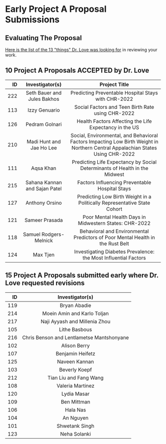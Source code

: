 # Early Project A Proposal Submissions

## Evaluating The Proposal

[Here is the list of the 13 "things" Dr. Love was looking for](https://thomaselove.github.io/431-projectA-2022/proposal.html#grading-the-proposal-13-things-were-looking-for) in reviewing your work.

## 10 Project A Proposals ACCEPTED by Dr. Love

| ID | Investigator(s) | Project Title |
| --: | :-------------: | :--------------------------: |
| 222 | Seth Bauer and Jules Bakhos	| Predicting Preventable Hospital Stays with CHR-2022
| 113 | Izzy Genuario	| Social Factors and Teen Birth Rate using CHR-2022
| 126 | Pedram Golnari | Health Factors Affecting the Life Expectancy in the US
| 210 | Madi Hunt and Jae Ho Lee | Social, Environmental, and Behavioral Factors Impacting Low Birth Weight in Northern Central Appalachian States Using CHR-2022
| 111 | Aqsa Khan	| Predicting Life Expectancy by Social Determinants of Health in the Midwest
| 215 | Sahana Kannan and Sajan Patel |	Factors Influencing Preventable Hospital Stays
| 127 | Anthony Orsino | Predicting Low Birth Weight in a Politically Representative State Cohort
| 121 | Sameer Prasada |	Poor Mental Health Days in Midwestern States: CHR-2022
| 118 | Samuel Rodgers-Melnick | Behavioral and Environmental Predictors of Poor Mental Health in the Rust Belt
| 124 | Max Tjen | Investigating Diabetes Prevalence: the Most Influential Factors

## 15 Project A Proposals submitted early where Dr. Love requested revisions

| ID | Investigator(s) | 
| --: | :-------------: |
| 119 | Bryan Abadie |
| 214 | Moein Amin and Karlo Toljan |
| 217	| Naji Ayyash and Millenia Zhou |
| 105 | Lithe Basbous |
| 216 | Chris Benson and Lentlametse Mantshonyane |
| 102 | Alison Berry |
| 107 |	Benjamin Heifetz |
| 125	|	Naveen Kannan |
| 103 | Beverly Koepf |
| 212 | Tian Liu and Fang Wang |
| 108 | Valeria Martinez |
| 120 | Lydia Masar |
| 109 | Ben Mittman |
| 106 | Hala Nas |
| 104	|	An Nguyen |
| 101 | Shwetank Singh |
| 123 | Neha Solanki |

